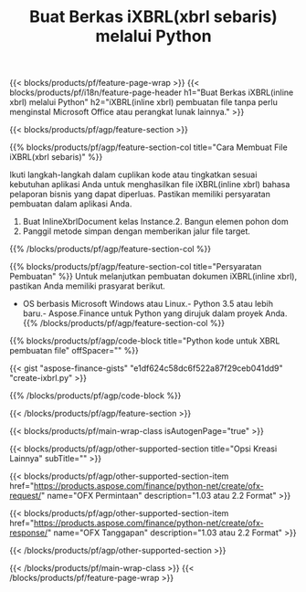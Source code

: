 ﻿---
title: Buat Berkas iXBRL(xbrl sebaris) melalui Python
description: Contoh kode untuk pembuatan file iXBRL(inline xbrl). Gunakan kode contoh API untuk pembuatan file batch iXBRL(inline xbrl) dalam aplikasi berbasis Python. 
url: /id/python-net/create/ixbrl/
family: finance
platformtag: python
feature: create
informat: iXBRL
outformat: 
otherformats: 
---
{{< blocks/products/pf/feature-page-wrap >}}
{{< blocks/products/pf/i18n/feature-page-header h1="Buat Berkas iXBRL(inline xbrl) melalui Python" h2="iXBRL(inline xbrl) pembuatan file tanpa perlu menginstal Microsoft Office atau perangkat lunak lainnya." >}}

{{< blocks/products/pf/agp/feature-section >}}

{{% blocks/products/pf/agp/feature-section-col title="Cara Membuat File iXBRL(xbrl sebaris)" %}}

Ikuti langkah-langkah dalam cuplikan kode atau tingkatkan sesuai kebutuhan aplikasi Anda untuk menghasilkan file iXBRL(inline xbrl) bahasa pelaporan bisnis yang dapat diperluas. Pastikan memiliki persyaratan pembuatan dalam aplikasi Anda.

1. Buat InlineXbrlDocument kelas Instance.2. Bangun elemen pohon dom
3. Panggil metode simpan dengan memberikan jalur file target.

{{% /blocks/products/pf/agp/feature-section-col %}}

{{% blocks/products/pf/agp/feature-section-col title="Persyaratan Pembuatan" %}}
Untuk melanjutkan pembuatan dokumen iXBRL(inline xbrl), pastikan Anda memiliki prasyarat berikut. 
- OS berbasis Microsoft Windows atau Linux.- Python 3.5 atau lebih baru.- Aspose.Finance untuk Python yang dirujuk dalam proyek Anda.{{% /blocks/products/pf/agp/feature-section-col %}}

{{% blocks/products/pf/agp/code-block title="Python kode untuk XBRL pembuatan file" offSpacer="" %}}

{{< gist "aspose-finance-gists" "e1df624c58dc6f522a87f29ceb041dd9" "create-ixbrl.py" >}}

{{% /blocks/products/pf/agp/code-block %}}

{{< /blocks/products/pf/agp/feature-section >}}

{{< blocks/products/pf/main-wrap-class isAutogenPage="true" >}}

{{< blocks/products/pf/agp/other-supported-section title="Opsi Kreasi Lainnya" subTitle="" >}}

{{< blocks/products/pf/agp/other-supported-section-item href="https://products.aspose.com/finance/python-net/create/ofx-request/" name="OFX Permintaan" description="1.03 atau 2.2 Format" >}}

{{< blocks/products/pf/agp/other-supported-section-item href="https://products.aspose.com/finance/python-net/create/ofx-response/" name="OFX Tanggapan" description="1.03 atau 2.2 Format" >}}

{{< /blocks/products/pf/agp/other-supported-section >}}

{{< /blocks/products/pf/main-wrap-class >}}
{{< /blocks/products/pf/feature-page-wrap >}}
